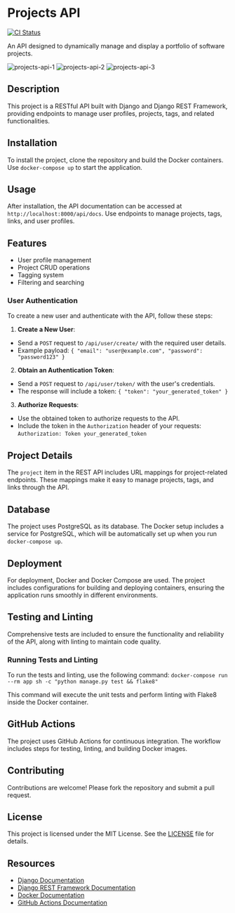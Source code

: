 # Projects API

[![CI Status](https://github.com/nkordis/projects-api/actions/workflows/main.yml/badge.svg)](https://github.com/nkordis/projects-api/actions)

An API designed to dynamically manage and display a portfolio of software projects.

![projects-api-1](./docs/images/projects-api-1.png)
![projects-api-2](./docs/images/projects-api-2.png)
![projects-api-3](./docs/images/projects-api-3.png)

## Description

This project is a RESTful API built with Django and Django REST Framework, providing endpoints to manage user profiles, projects, tags, and related functionalities.

## Installation

To install the project, clone the repository and build the Docker containers. Use `docker-compose up` to start the application.

## Usage

After installation, the API documentation can be accessed at `http://localhost:8000/api/docs`. Use endpoints to manage projects, tags, links, and user profiles.

## Features

-   User profile management
-   Project CRUD operations
-   Tagging system
-   Filtering and searching

### User Authentication

To create a new user and authenticate with the API, follow these steps:

1.  **Create a New User**:

   -   Send a `POST` request to `/api/user/create/` with the required user details.
   -   Example payload:
    ``
    {
  "email": "user@example.com",
  "password": "password123"
	}
  ``

2. **Obtain an Authentication Token**:

-   Send a `POST` request to `/api/user/token/` with the user's credentials.
-   The response will include a token:
 ``
 {
  "token": "your_generated_token"
}
``

3. **Authorize Requests**:

-   Use the obtained token to authorize requests to the API.
-   Include the token in the `Authorization` header of your requests:
``
Authorization: Token your_generated_token
``

## Project Details

The `project` item in the REST API includes URL mappings for project-related endpoints. These mappings make it easy to manage projects, tags, and links through the API.

##   Database

The project uses PostgreSQL as its database. The Docker setup includes a service for PostgreSQL, which will be automatically set up when you run `docker-compose up`.

## Deployment

For deployment, Docker and Docker Compose are used. The project includes configurations for building and deploying containers, ensuring the application runs smoothly in different environments.

## Testing and Linting

Comprehensive tests are included to ensure the functionality and reliability of the API, along with linting to maintain code quality.

### Running Tests and Linting

To run the tests and linting, use the following command:
``
docker-compose run --rm app sh -c "python manage.py test && flake8"
``

This command will execute the unit tests and perform linting with Flake8 inside the Docker container.

## GitHub Actions

The project uses GitHub Actions for continuous integration. The workflow includes steps for testing, linting, and building Docker images.

## Contributing

Contributions are welcome! Please fork the repository and submit a pull request.

## License

This project is licensed under the MIT License. See the [LICENSE](LICENSE) file for details.


## Resources

-   [Django Documentation](https://docs.djangoproject.com/)
-   [Django REST Framework Documentation](https://www.django-rest-framework.org/)
-   [Docker Documentation](https://docs.docker.com/)
-   [GitHub Actions Documentation](https://docs.github.com/en/actions)
